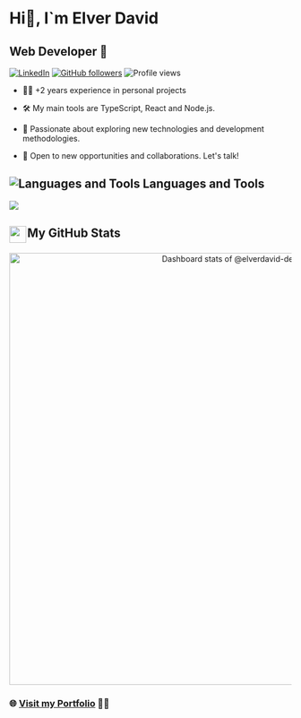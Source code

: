 # Hi👋, I`m Elver David
## Web Developer 🚀

<!-- Section Badges -->
[![LinkedIn](https://img.shields.io/badge/Linkedin-%230077B5.svg?logo=linkedin&logoColor=white)](https://www.linkedin.com/in/elverdavid-dev/)
[![GitHub followers](https://img.shields.io/github/followers/elverdavid-dev?label=Follow&style=social)](https://github.com/elverdavid-dev)
![Profile views](https://komarev.com/ghpvc/?username=elverdavid-dev&label=Profile%20views&color=0e75b6&style=flat)


- 👨‍💻 +2 years experience in personal projects

- 🛠️ My main tools are TypeScript, React and Node.js.

- 🌱 Passionate about exploring new technologies and development methodologies.

- 🤝 Open to new opportunities and collaborations. Let's talk!

<!-- Section lenguages and tools -->

## ![Languages and Tools](https://media2.giphy.com/media/QssGEmpkyEOhBCb7e1/giphy.gif?cid=ecf05e47a0n3gi1bfqntqmob8g9aid1oyj2wr3ds3mg700bl&rid=giphy.gif) Languages and Tools

<p >
  <a href="https://skillicons.dev">
    <img src="https://skillicons.dev/icons?i=ts,nextjs,tailwind,react,astro,nestjs,html,css,js,mongodb,&perline=8" />
  </a>
</p>



<h2 style="display:flex; gap:0px 2px;">
 <img src="https://media.giphy.com/media/iY8CRBdQXODJSCERIr/giphy.gif" width="30">My GitHub Stats
</h2>
<a href="https://next.ossinsight.io/widgets/official/compose-user-dashboard-stats?user_id=91912264" target="_blank" style="display: block" align="center">
  <picture>
    <source media="(prefers-color-scheme: dark)" srcset="https://next.ossinsight.io/widgets/official/compose-user-dashboard-stats/thumbnail.png?user_id=91912264&image_size=auto&color_scheme=dark" width="771" height="auto">
    <img alt="Dashboard stats of @elverdavid-dev" src="https://next.ossinsight.io/widgets/official/compose-user-dashboard-stats/thumbnail.png?user_id=91912264&image_size=auto&color_scheme=light" width="771" height="auto">
  </picture>
</a>

### 🌐 [Visit my Portfolio](https://www.elvportafolio.website/) 🚀🌟
